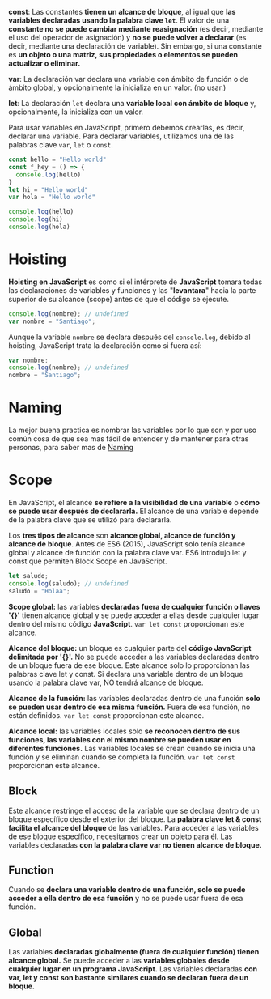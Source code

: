 
**const**: Las constantes **tienen un alcance de bloque**, al igual que **las variables declaradas usando la palabra clave `let`**. El valor de una **constante no se puede cambiar mediante reasignación** (es decir, mediante el uso del operador de asignación) y **no se puede volver a declarar** (es decir, mediante una declaración de variable). Sin embargo, si una constante es **un objeto o una matriz, sus propiedades o elementos se pueden actualizar o eliminar.**

**var**: La declaración var declara una variable con ámbito de función o de ámbito global, y opcionalmente la inicializa en un valor. (no usar.)

**let**: La declaración `let` declara una **variable local con ámbito de bloque** y, opcionalmente, la inicializa con un valor.

Para usar variables en JavaScript, primero debemos crearlas, es decir, declarar una variable. Para declarar variables, utilizamos una de las palabras clave `var`, `let` o `const`.
```js
const hello = "Hello world"
const f_hey = () => {
  console.log(hello)
}
let hi = "Hello world"
var hola = "Hello world"

console.log(hello)
console.log(hi)
console.log(hola)
```

# Hoisting
**Hoisting en JavaScript** es como si el intérprete de **JavaScript** tomara todas las declaraciones de variables y funciones y las "**levantara**" hacia la parte superior de su alcance (scope) antes de que el código se ejecute.

```js
console.log(nombre); // undefined
var nombre = "Santiago";
```

Aunque la variable `nombre` se declara después del `console.log`, debido al hoisting, JavaScript trata la declaración como si fuera así:


```js
var nombre;
console.log(nombre); // undefined
nombre = "Santiago";
```

# Naming
La mejor buena practica es nombrar las variables por lo que son y por uso común cosa de que sea mas fácil de entender y de mantener para otras personas, para saber mas de [Naming](https://www.codeguage.com/courses/js/variables#Tips_for_naming_variables)


# Scope
En JavaScript, el alcance **se refiere a la visibilidad de una variable** o **cómo se puede usar después de declararla.** El alcance de una variable depende de la palabra clave que se utilizó para declararla.

Los **tres tipos de alcance** son **alcance global, alcance de función y alcance de bloque**. Antes de ES6 (2015), JavaScript solo tenía alcance global y alcance de función con la palabra clave var. ES6 introdujo let y const que permiten Block Scope en JavaScript.

```js
let saludo;
console.log(saludo); // undefined
saludo = "Holaa";
```


**Scope global:** las variables **declaradas fuera de cualquier función o llaves '{}'** tienen alcance global y se puede acceder a ellas desde cualquier lugar dentro del mismo código **JavaScript**.  `var let const`  proporcionan este alcance.

**Alcance del bloque:** un bloque es cualquier parte del **código JavaScript delimitada por '{}'.** No se puede acceder a las variables declaradas dentro de un bloque fuera de ese bloque. Este alcance solo lo proporcionan las palabras clave let y const. Si declara una variable dentro de un bloque usando la palabra clave var, NO tendrá alcance de bloque.

**Alcance de la función:** las variables declaradas dentro de una función **solo se pueden usar dentro de esa misma función.** Fuera de esa función, no están definidos. `var let const` proporcionan este alcance.

**Alcance local:** las variables locales solo **se reconocen dentro de sus funciones, las variables con el mismo nombre se pueden usar en diferentes funciones.** Las variables locales se crean cuando se inicia una función y se eliminan cuando se completa la función. `var let const`  proporcionan este alcance.

## Block
Este alcance restringe el acceso de la variable que se declara dentro de un bloque específico desde el exterior del bloque. La **palabra clave let & const facilita el alcance del bloque** de las variables. Para acceder a las variables de ese bloque específico, necesitamos crear un objeto para él. Las variables declaradas **con la palabra clave var no tienen alcance de bloque.**


## Function
Cuando se **declara una variable dentro de una función, solo se puede acceder a ella dentro de esa función** y no se puede usar fuera de esa función.

## Global
Las variables **declaradas globalmente (fuera de cualquier función) tienen alcance global.** Se puede acceder a las **variables globales desde cualquier lugar en un programa JavaScript.** Las variables declaradas **con var, let y const son bastante similares cuando se declaran fuera de un bloque.**

